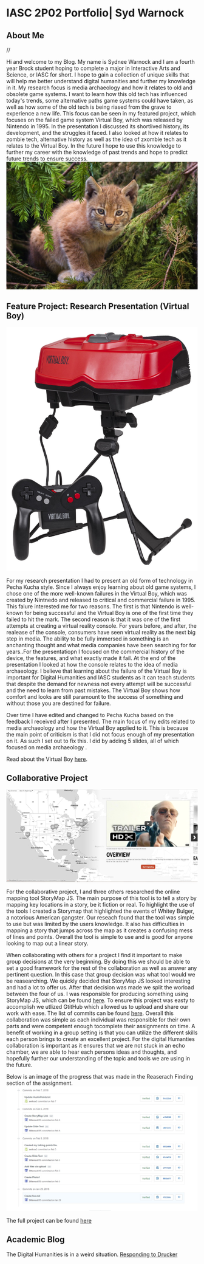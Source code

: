# IASC 2P02 Portfolio| Syd Warnock

## About Me


//

Hi and welcome to my Blog.
My name is Sydnee Warnock and I am a fourth year Brock student hoping to complete a major in Interactive Arts and Science, or IASC for short. I hope to gain a collection of unique skills that will help me better understand digital humanities and further my knowledge in it. My research focus is media archaeology and how it relates to old and obsolete game systems. I want to learn how this old tech has influenced today's trends, some alternative paths game systems could have taken, as well as how some of the old tech is being riased from the grave to experience a new life. This focus can be seen in my featured project, which focuses on the failed game system Virtual Boy, which was released by Nintendo in 1995. In the presentation I discussed its shortlived history, its development, and the struggles it faced. I also looked at how it relates to zombie tech, alternative history as well as the idea of zxombie tech as it relates to the Virtual Boy. In the future I hope to use this knowledge to further my career with the knowledge of past trends and hope to predict future trends to ensure success.  
![](images/Lynx_kitten.jpg)

## Feature Project: Research Presentation (Virtual Boy)

![](images/VirtualBoy.jpg)

For my research presentation I had to present an old form of technology in Pecha Kucha style. Since I always enjoy learning about old game systems, I chose one of the more well-known failures in the Virtual Boy, which was created by Nintnedo and released to critical and commercial failure in 1995. This falure interested me for two reasons. The first is that Nintendo is well-known for being successful and the Virtual Boy is one of the first time they failed to hit the mark. The second reason is that it was one of the first attempts at creating a virtual reality console. For years before, and after, the realease of the console, consumers have seen virtual reality as the next big step in media. The ability to be fully immersed in something is an anchanting thought and what media companies have been searching for for years..For the presentatiopn I focused on the commercial history of the device, the features, and what exactly made it fail. At the end of the presentation I looked at how the console relates to the idea of media archaeology. I believe that learning about the failure of the Virtual Boy is important for Digital Humanities and IASC students as it can teach students that despite the demand for newness not every attempt will be successful and the need to learn from past mistakes. The Virtual Boy shows how comfort and looks are still paramount to the success of something and without those you are destined for failure.

Over time I have edited and changed to Pecha Kucha based on the feedback I received after I presented. The main focus of my edits related to media archaeology and how the Virtual Boy applied to it. This is because the main point of criticism is that I did not focus enough of my presentation on it. As such I set out to fix this. I did by adding 5 slides, all of which focused on media archaeology . 

Read about the Virtual Boy [here](https://swarnock115.github.io/2P02-Portfolio/reveal.js-master/index.html).

## Collaborative Project
![](images/StoryMap.jpg)

For the collaborative project, I and three others researched the online mapping tool StoryMap JS. The main purpose of this tool is to tell a story by mapping key locations in a story, be it fiction or real. To highlight the use of the tools I created a Storymap that highlighted the events of Whitey Bulger, a notorious American gangster. Our reseach found that the tool was simple to use but was limited by the users knowledge. It also has difficulties in mapping a story that jumps across the map as it creates a confusing mess of lines and points. Overall the tool is simple to use and is good for anyone looking to map out a linear story. 

When collaborating with others for a project I find it important to make group decisions at the very beginning. By doing this we should be able to set a good framework for the rest of the collaboration as well as answer any pertinent question. In this case that group decision was what tool would we be reasearching. We quickly decided that StoryMap JS looked interesting and had a lot to offer us. After that decision was made we split the worload between the four of us. I was responsible for producing something using StoryMap JS, which can be found [here](https://storymap.knightlab.com/edit/?id=whitey-bulger). To ensure this project was easty to accomplish we utlized GtitHub which allowed us to upload and share our work with ease. The list of commits can be found [here](https://github.com/IascAtBrock/IASC-2P02-TeamPresentations/commits/Team6). Overall this collaboration was simple as each individual was responsible for their own parts and were competent enough tocomplete their assignments on time. A benefit of working in a group setting is that you can utilize the different skills each person brings to create an excellent project. For the digital Humanties collaboration is important as it ensures that we are not stuck in an echo chamber, we are able to hear each persons ideas and thoughts, and hopefully further our understanding of the topic and tools we are using in the future.

Below is an image of the progress that was made in the Reaserach Finding section of the assignment.
![](images/commits.jpg)

The full project can be found [here](https://docs.google.com/presentation/d/1TpvivMS9DSkUCglqKD3MxSgffAC6iVZGAQptY_OEvdc/edit#slide=id.p5) 

## Academic Blog
The Digital Humanities is in a weird situation. [Responding to Drucker](blog.md)


